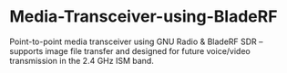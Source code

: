 # Media-Transceiver-using-BladeRF
Point-to-point media transceiver using GNU Radio &amp; BladeRF SDR – supports image file transfer and designed for future voice/video transmission in the 2.4 GHz ISM band.
